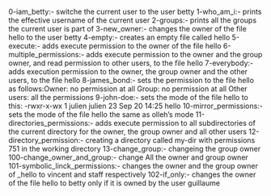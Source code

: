 0-iam_betty:- switche the current user to the user betty
1-who_am_i:-  prints the effective username of the current user
2-groups:- prints all the groups the current user is part of
3-new_owner:- changes the owner of the file hello to the user betty
4-empty:- creates an empty file called hello
5-execute:- adds execute permission to the owner of the file hello
6-multiple_permissions:- adds execute permission to the owner and the group owner, and read permission to other users, to the file hello
7-everybody:- adds execution permission to the owner, the group owner and the other users, to the file hello
8-james_bond:- sets the permission to the file hello as follows:Owner: no permission at all Group: no permission at all Other users: all the permissions
9-john-doe:- sets the mode of the file hello to this: -rwxr-x-wx 1 julien julien 23 Sep 20 14:25 hello
10-mirror_permissions:- sets the mode of the file hello the same as olleh’s mode
11-directories_permissions:- adds execute permission to all subdirectories of the current directory for the owner, the group owner and all other users
12-directory_permission:- creating a directory called my-dir with permissions 751 in the working directory
13-change_group:- changeing  the group owner
100-change_owner_and_group:- change All the owner and group owner 
101-symbolic_linck_permissions:- changes the owner and the group owner of _hello to vincent and staff respectively
102-if_only:- changes the owner of the file hello to betty only if it is owned by the user guillaume 
